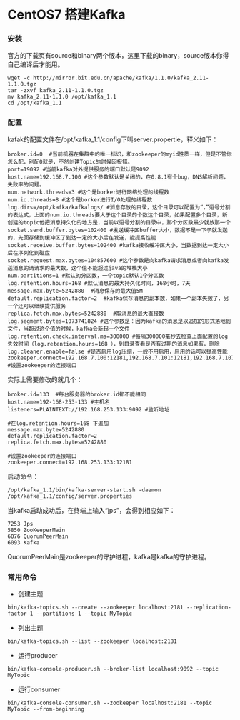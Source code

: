 # CentOS7 搭建Kafka

### 安装

官方的下载页有source和binary两个版本，这里下载的binary，source版本你得自己编译后才能用。

```
wget -c http://mirror.bit.edu.cn/apache/kafka/1.1.0/kafka_2.11-1.1.0.tgz
tar -zxvf kafka_2.11-1.1.0.tgz
mv kafka_2.11-1.1.0 /opt/kafka_1.1
cd /opt/kafka_1.1
```

### 配置

kafak的配置文件在/opt/kafka_1.1/config下叫server.propertie，释义如下：

```
broker.id=0  #当前机器在集群中的唯一标识，和zookeeper的myid性质一样，但是不管你怎么配，别配0就是，不然创建Topic的时候回报错。
port=19092 #当前kafka对外提供服务的端口默认是9092
host.name=192.168.7.100 #这个参数默认是关闭的，在0.8.1有个bug，DNS解析问题，失败率的问题。
num.network.threads=3 #这个是borker进行网络处理的线程数
num.io.threads=8 #这个是borker进行I/O处理的线程数
log.dirs=/opt/kafka/kafkalogs/ #消息存放的目录，这个目录可以配置为“，”逗号分割的表达式，上面的num.io.threads要大于这个目录的个数这个目录，如果配置多个目录，新创建的topic他把消息持久化的地方是，当前以逗号分割的目录中，那个分区数最少就放那一个
socket.send.buffer.bytes=102400 #发送缓冲区buffer大小，数据不是一下子就发送的，先回存储到缓冲区了到达一定的大小后在发送，能提高性能
socket.receive.buffer.bytes=102400 #kafka接收缓冲区大小，当数据到达一定大小后在序列化到磁盘
socket.request.max.bytes=104857600 #这个参数是向kafka请求消息或者向kafka发送消息的请请求的最大数，这个值不能超过java的堆栈大小
num.partitions=1 #默认的分区数，一个topic默认1个分区数
log.retention.hours=168 #默认消息的最大持久化时间，168小时，7天
message.max.byte=5242880  #消息保存的最大值5M
default.replication.factor=2  #kafka保存消息的副本数，如果一个副本失效了，另一个还可以继续提供服务
replica.fetch.max.bytes=5242880  #取消息的最大直接数
log.segment.bytes=1073741824 #这个参数是：因为kafka的消息是以追加的形式落地到文件，当超过这个值的时候，kafka会新起一个文件
log.retention.check.interval.ms=300000 #每隔300000毫秒去检查上面配置的log失效时间（log.retention.hours=168 ），到目录查看是否有过期的消息如果有，删除
log.cleaner.enable=false #是否启用log压缩，一般不用启用，启用的话可以提高性能
zookeeper.connect=192.168.7.100:12181,192.168.7.101:12181,192.168.7.107:1218 #设置zookeeper的连接端口
```

实际上需要修改的就几个：

```
broker.id=133  #每台服务器的broker.id都不能相同
host.name=192-168-253-133 #主机名
listeners=PLAINTEXT://192.168.253.133:9092 #监听地址

#在log.retention.hours=168 下追加
message.max.byte=5242880
default.replication.factor=2
replica.fetch.max.bytes=5242880

#设置zookeeper的连接端口
zookeeper.connect=192.168.253.133:12181
```

启动命令：

```
/opt/kafka_1.1/bin/kafka-server-start.sh -daemon /opt/kafka_1.1/config/server.properties
```

当kafka启动成功后，在终端上输入“jps”，会得到相应如下：

```
7253 Jps
5850 ZooKeeperMain
6076 QuorumPeerMain
6093 Kafka
```

QuorumPeerMain是zookeeper的守护进程，kafka是kafka的守护进程。

### 常用命令

- 创建主题

```
bin/kafka-topics.sh --create --zookeeper localhost:2181 --replication-factor 1 --partitions 1 --topic MyTopic
```

- 列出主题

```
bin/kafka-topics.sh --list --zookeeper localhost:2181
```

- 运行producer

```
bin/kafka-console-producer.sh --broker-list localhost:9092 --topic MyTopic
```

- 运行consumer

```
bin/kafka-console-consumer.sh --zookeeper localhost:2181 --topic MyTopic --from-beginning 
```